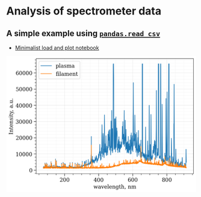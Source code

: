 # Analysis of spectrometer data

## A simple example using [`pandas.read_csv`](https://pandas.pydata.org/pandas-docs/stable/reference/api/pandas.read_csv.html)

- [Minimalist load and plot notebook](https://github.com/queezz/SpectraExamples/blob/master/minimalist_example.ipynb)

![](./img/0306_05-test.png)

